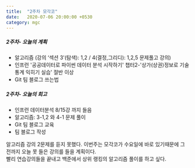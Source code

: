 ```yaml
---
title:  "2주차 모각코"
date:   2020-07-06 20:00:00 +0530
category: mgc
---
```



##### 2주차- 오늘의 계획
  - 알고리즘 (강의 ‘섹션 3'(탐색): 1,2 / 4(결정,그리디): 1,2,5 문제풀고 강의)
  - 인프런 '공공데이터로 파이썬 데이터 분석 시작하기'
    챕터2-'상가(상권)정보로 기술통계 익히기 실습' 절반 이상
  - Git 팀 블로그 쓰는법 


##### 2주차- 오늘의 회고
  - 인프런 데이터분석 8/15강 까지 들음
  - 알고리즘: 3-1,2 와 4-1 문제 풀이
  - Git 팀 블로그 교육  
  - 팀 블로그 작성
  
  알고리즘 강의 2문제를 듣지 못했다. 이번주는 모각코가 수요일에 바로 있기때문에 그 전까지 오늘 못 들은 강의를 들을 계획이다.  
  빨리 연습강의들을 끝내고 백준에서 상위 랭킹의 알고리즘 풀이를 하고 싶다.

  
